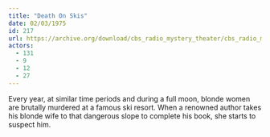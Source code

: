 ```yaml
---
title: "Death On Skis"
date: 02/03/1975
id: 217
url: https://archive.org/download/cbs_radio_mystery_theater/cbs_radio_mystery_theater-0201-0250.zip/cbs_radio_mystery_theater-0201-0250%2Fcbsrmt_0217_death_on_skis.mp3
actors:
  - 131
  - 9
  - 12
  - 27
---
```

Every year, at similar time periods and during a full moon, blonde women are brutally murdered at a famous ski resort. When a renowned author takes his blonde wife to that dangerous slope to complete his book, she starts to suspect him.